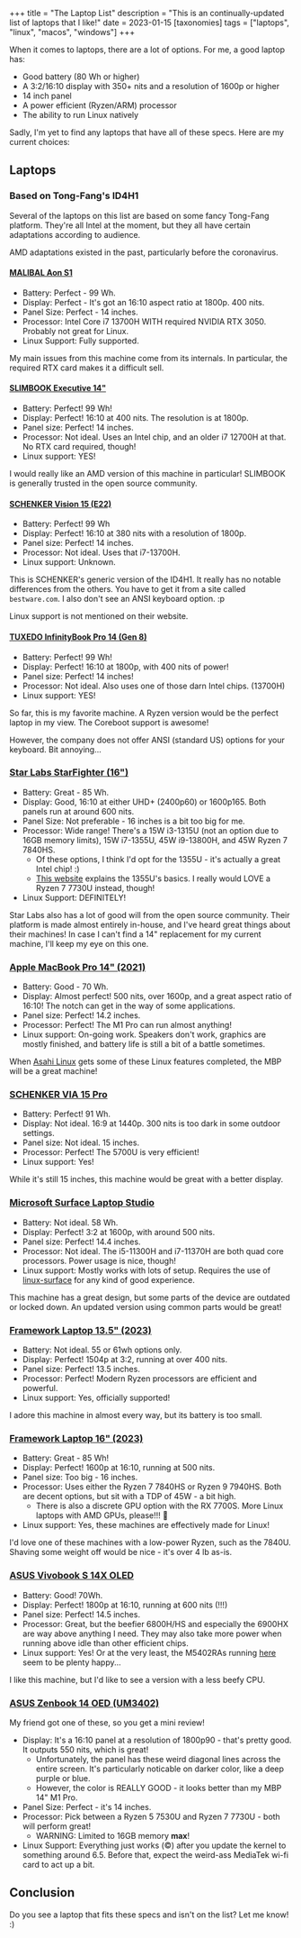 +++
title = "The Laptop List"
description = "This is an continually-updated list of laptops that I like!"
date = 2023-01-15
[taxonomies]
tags = ["laptops", "linux", "macos", "windows"]
+++

When it comes to laptops, there are a lot of options. For me, a good laptop has:

- Good battery (80 Wh or higher)
- A 3:2/16:10 display with 350+ nits and a resolution of 1600p or higher
- 14 inch panel
- A power efficient (Ryzen/ARM) processor
- The ability to run Linux natively

Sadly, I'm yet to find any laptops that have all of these specs. Here are my current choices:

## Laptops

### Based on Tong-Fang's ID4H1

Several of the laptops on this list are based on some fancy Tong-Fang platform. They're all Intel at the moment, but they all have certain adaptations according to audience.

AMD adaptations existed in the past, particularly before the coronavirus.

#### [MALIBAL Aon S1](https://www.malibal.com/shop/laptops/aon-s1/)

- Battery: Perfect - 99 Wh.
- Display: Perfect - It's got an 16:10 aspect ratio at 1800p. 400 nits.
- Panel Size: Perfect - 14 inches.
- Processor: Intel Core i7 13700H WITH required NVIDIA RTX 3050. Probably not great for Linux.
- Linux Support: Fully supported.

My main issues from this machine come from its internals. In particular, the required RTX card makes it a difficult sell.

#### [SLIMBOOK Executive 14"](https://slimbook.es/en/executive-en)

- Battery: Perfect! 99 Wh!
- Display: Perfect! 16:10 at 400 nits. The resolution is at 1800p.
- Panel size: Perfect! 14 inches.
- Processor: Not ideal. Uses an Intel chip, and an older i7 12700H at that. No RTX card required, though!
- Linux support: YES!

I would really like an AMD version of this machine in particular! SLIMBOOK is generally trusted in the open source community.

#### [SCHENKER Vision 15 (E22)](https://www.schenker-tech.de/en/schenker-vision-14-e22/)

- Battery: Perfect! 99 Wh
- Display: Perfect! 16:10 at 380 nits with a resolution of 1800p.
- Panel size: Perfect! 14 inches.
- Processor: Not ideal. Uses that i7-13700H.
- Linux support: Unknown.

This is SCHENKER's generic version of the ID4H1. It really has no notable differences from the others. You have to get it from a site called `bestware.com`. I also don't see an ANSI keyboard option. :p

Linux support is not mentioned on their website.

#### [TUXEDO InfinityBook Pro 14 (Gen 8)](https://www.tuxedocomputers.com/en/TUXEDO-InfinityBook-Pro-14-Gen8.tuxedo)

- Battery: Perfect! 99 Wh!
- Display: Perfect! 16:10 at 1800p, with 400 nits of power!
- Panel size: Perfect! 14 inches!
- Processor: Not ideal. Also uses one of those darn Intel chips. (13700H)
- Linux support: YES!

So far, this is my favorite machine. A Ryzen version would be the perfect laptop in my view. The Coreboot support is awesome!

However, the company does not offer ANSI (standard US) options for your keyboard. Bit annoying...

### [Star Labs StarFighter (16")](https://us.starlabs.systems/pages/starfighter)

- Battery: Great - 85 Wh.
- Display: Good, 16:10 at either UHD+ (2400p60) or 1600p165. Both panels run at around 600 nits.
- Panel Size: Not preferable - 16 inches is a bit too big for me.
- Processor: Wide range! There's a 15W i3-1315U (not an option due to 16GB memory limits), 15W i7-1355U, 45W i9-13800H, and 45W Ryzen 7 7840HS.
  - Of these options, I think I'd opt for the 1355U - it's actually a great Intel chip! :)
  - [This website](https://laptoping.com/cpus/product/intel-core-i7-1355u/) explains the 1355U's basics. I really would LOVE a Ryzen 7 7730U instead, though!
- Linux Support: DEFINITELY!

Star Labs also has a lot of good will from the open source community. Their platform is made almost entirely in-house, and I've heard great things about their machines! In case I can't find a 14" replacement for my current machine, I'll keep my eye on this one.

### [Apple MacBook Pro 14" (2021)](https://www.apple.com/shop/buy-mac/macbook-pro/14-inch)

- Battery: Good - 70 Wh.
- Display: Almost perfect! 500 nits, over 1600p, and a great aspect ratio of 16:10! The notch can get in the way of some applications.
- Panel size: Perfect! 14.2 inches.
- Processor: Perfect! The M1 Pro can run almost anything!
- Linux support: On-going work. Speakers don't work, graphics are mostly finished, and battery life is still a bit of a battle sometimes.

When [Asahi Linux](https://github.com/AsahiLinux/docs/wiki/Feature-Support) gets some of these Linux features completed, the MBP will be a great machine!

### [SCHENKER VIA 15 Pro](https://www.schenker-tech.de/en/schenker-via-15-pro-m22/)

- Battery: Perfect! 91 Wh.
- Display: Not ideal. 16:9 at 1440p. 300 nits is too dark in some outdoor settings.
- Panel size: Not ideal. 15 inches.
- Processor: Perfect! The 5700U is very efficient!
- Linux support: Yes!

While it's still 15 inches, this machine would be great with a better display.

### [Microsoft Surface Laptop Studio](https://www.microsoft.com/en-us/d/surface-laptop-studio/8srdf62swkpf)

- Battery: Not ideal. 58 Wh.
- Display: Perfect! 3:2 at 1600p, with around 500 nits.
- Panel size: Perfect! 14.4 inches.
- Processor: Not ideal. The i5-11300H and i7-11370H are both quad core processors. Power usage is nice, though!
- Linux support: Mostly works with lots of setup. Requires the use of [linux-surface](https://github.com/linux-surface/linux-surface/wiki/Supported-Devices-and-Features) for any kind of good experience.

This machine has a great design, but some parts of the device are outdated or locked down. An updated version using common parts would be great!

### [Framework Laptop 13.5" (2023)](https://frame.work/products/laptop-diy-13-gen-amd)

- Battery: Not ideal. 55 or 61wh options only.
- Display: Perfect! 1504p at 3:2, running at over 400 nits.
- Panel size: Perfect! 13.5 inches.
- Processor: Perfect! Modern Ryzen processors are efficient and powerful.
- Linux support: Yes, officially supported!

I adore this machine in almost every way, but its battery is too small.

### [Framework Laptop 16" (2023)](https://frame.work/laptop-16)

- Battery: Great - 85 Wh!
- Display: Perfect! 1600p at 16:10, running at 500 nits.
- Panel size: Too big - 16 inches.
- Processor: Uses either the Ryzen 7 7840HS or Ryzen 9 7940HS. Both are decent options, but sit with a TDP of 45W - a bit high.
  - There is also a discrete GPU option with the RX 7700S. More Linux laptops with AMD GPUs, please!!! 🥰
- Linux support: Yes, these machines are effectively made for Linux!

I'd love one of these machines with a low-power Ryzen, such as the 7840U. Shaving some weight off would be nice - it's over 4 lb as-is.

### [ASUS Vivobook S 14X OLED](https://www.asus.com/laptops/for-home/vivobook/vivobook-s-14x-oled-m5402-amd-ryzen-6000-series/)

- Battery: Good! 70Wh.
- Display: Perfect! 1800p at 16:10, running at 600 nits (!!!)
- Panel size: Perfect! 14.5 inches.
- Processor: Great, but the beefier 6800H/HS and especially the 6900HX are way above anything I need. They may also take more power when running above idle than other efficient chips.
- Linux support: Yes! Or at the very least, the M5402RAs running [here](https://linux-hardware.org/?view=computers&year=2022&type=Notebook&vendor=ASUSTek+Computer&model_like=VivoBook_ASUSLaptop&page=1) seem to be plenty happy...

I like this machine, but I'd like to see a version with a less beefy CPU.

### [ASUS Zenbook 14 OED (UM3402)](https://www.asus.com/us/laptops/for-home/zenbook/zenbook-14-oled-um3402/where-to-buy/)

My friend got one of these, so you get a mini review!

- Display: It's a 16:10 panel at a resolution of 1800p90 - that's pretty good. It outputs 550 nits, which is great!
  - Unfortunately, the panel has these weird diagonal lines across the entire screen. It's particularly noticable on darker color, like a deep purple or blue.
  - However, the color is REALLY GOOD - it looks better than my MBP 14" M1 Pro.
- Panel Size: Perfect - it's 14 inches.
- Processor: Pick between a Ryzen 5 7530U and Ryzen 7 7730U - both will perform great!
  - WARNING: Limited to 16GB memory **max**!
- Linux Support: Everything just works (©) after you update the kernel to something around 6.5. Before that, expect the weird-ass MediaTek wi-fi card to act up a bit.

## Conclusion

Do you see a laptop that fits these specs and isn't on the list? Let me know! :)
